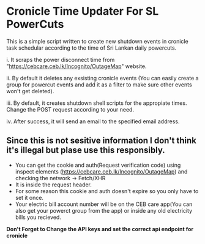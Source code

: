 # Cronicle Time Updater For SL PowerCuts

This is a simple script written to create new shutdown events in cronicle task schedular according to the time of Sri Lankan daily powercuts.

i. It scraps the power disconnect time from "https://cebcare.ceb.lk/Incognito/OutageMap" website.

ii. By default it deletes any exsisting cronicle events (You can easily create a group for powercut events and add it as a filter to make sure other events won't get deleted).

iii. By default, it creates  shutdown shell scripts for the appropiate times. Change the POST request according to your need.

iv. After success, it will send an email to the specified email address.

<h2> Since this is not sesitive information I don't think it's illegal but plase use this responsibly. </h2>

* You can get the cookie and auth(Request verification code) using inspect elements (https://cebcare.ceb.lk/Incognito/OutageMap) and checking the network -> Fetch/XHR
* It is inside the request header.
* For some reason this cookie and auth doesn't expire so you only have to set it once. 
* Your electric bill account number will be on the CEB care app(You can also get your powerct group from the app) or inside any old electricity bills you recieved.


**Don't Forget to Change the API keys and set the correct api endpoint for cronicle**
